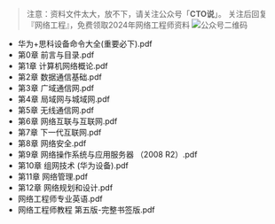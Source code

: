 > 注意：资料文件太大，放不下，请关注公众号「**CTO说**」。
>关注后回复  『网络工程』，免费领取2024年网络工程师资料
> ![公众号二维码](https://chaidingoss.oss-cn-hangzhou.aliyuncs.com/qrcode.jpg)

 -  华为+思科设备命令大全(重要必下).pdf
 -  第0章 前言与目录.pdf
 -  第1章 计算机网络概论.pdf
 -  第2章 数据通信基础.pdf
 -  第3章 广域通信网.pdf
 -  第4章 局域网与城域网.pdf
 -  第5章 无线通信网.pdf
 -  第6章 网络互联与互联网.pdf
 -  第7章 下一代互联网.pdf
 -  第8章 网络安全.pdf
 -  第9章 网络操作系统与应用服务器 （2008 R2）.pdf
 -  第10章 组网技术 (华为设备).pdf
 -  第11章 网络管理.pdf
 -  第12章 网络规划和设计.pdf
 -  网络工程师专业英语.pdf
 -  网络工程师教程 第五版-完整书签版.pdf
